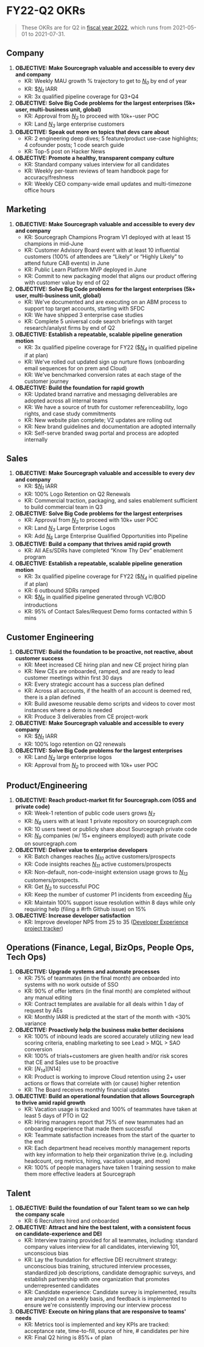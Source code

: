# FY22-Q2 OKRs

> These OKRs are for Q2 in [fiscal year 2022](../../communication/index.md#fiscal-year), which runs from 2021-05-01 to 2021-07-31.

## Company

1. **OBJECTIVE: Make Sourcegraph valuable and accessible to every dev and company**
   - KR: Weekly MAU growth % trajectory to get to [*N<sub>0</sub>*][N0] by end of year
   - KR: $[*N<sub>1</sub>*][N1] IARR
   - KR: 3x qualified pipeline coverage for Q3+Q4
1. **OBJECTIVE: Solve Big Code problems for the largest enterprises (5k+ user, multi-business unit, global)**
   - KR: Approval from [*N<sub>2</sub>*][N2] to proceed with 10k+-user POC
   - KR: Land [*N<sub>3</sub>*][N3] large enterprise customers
1. **OBJECTIVE: Speak out more on topics that devs care about**
   - KR: 2 engineering deep dives; 5 feature/product use-case highlights; 4 cofounder posts; 1 code search guide
   - KR: Top-5 post on Hacker News
1. **OBJECTIVE: Promote a healthy, transparent company culture**
   - KR: Standard company values interview for all candidates
   - KR: Weekly per-team reviews of team handbook page for accuracy/freshness
   - KR: Weekly CEO company-wide email updates and multi-timezone office hours

## Marketing

1. **OBJECTIVE: Make Sourcegraph valuable and accessible to every dev and company**
   - KR: Sourcegraph Champions Program V1 deployed with at least 15 champions in mid-June
   - KR: Customer Advisory Board event with at least 10 influential customers (100% of attendees are “Likely” or “Highly Likely” to attend future CAB events) in June
   - KR: Public Learn Platform MVP deployed in June
   - KR: Commit to new packaging model that aligns our product offering with customer value by end of Q2
1. **OBJECTIVE: Solve Big Code problems for the largest enterprises (5k+ user, multi-business unit, global)**
   - KR: We've documented and are executing on an ABM process to support top target accounts, starting with SFDC
   - KR: We have shipped 3 enterprise case studies
   - KR: Complete 5 universal code search briefings with target research/analyst firms by end of Q2
1. **OBJECTIVE: Establish a repeatable, scalable pipeline generation motion**
   - KR: 3x qualified pipeline coverage for FY22 ($[*N<sub>4</sub>*][N4] in qualified pipeline if at plan)
   - KR: We've rolled out updated sign up nurture flows (onboarding email sequences for on prem and Cloud)
   - KR: We've benchmarked conversion rates at each stage of the customer journey
1. **OBJECTIVE: Build the foundation for rapid growth**
   - KR: Updated brand narrative and messaging deliverables are adopted across all internal teams
   - KR: We have a source of truth for customer referenceability, logo rights, and case study commitments
   - KR: New website plan complete; V2 updates are rolling out
   - KR: New brand guidelines and documentation are adopted internally
   - KR: Self-serve branded swag portal and process are adopted internally

## Sales

1. **OBJECTIVE: Make Sourcegraph valuable and accessible to every dev and company**
   - KR: $[*N<sub>1</sub>*][N1] IARR
   - KR: 100% Logo Retention on Q2 Renewals
   - KR: Commercial traction, packaging, and sales enablement sufficient to build commercial team in Q3
1. **OBJECTIVE: Solve Big Code problems for the largest enterprises**
   - KR: Approval from [*N<sub>2</sub>*][N2] to proceed with 10k+ user POC
   - KR: Land [*N<sub>3</sub>*][N3] Large Enterprise Logos
   - KR: Add [*N<sub>5</sub>*][N5] Large Enterprise Qualified Opportunities into Pipeline
1. **OBJECTIVE: Build a company that thrives amid rapid growth**
   - KR: All AEs/SDRs have completed “Know Thy Dev” enablement program
1. **OBJECTIVE: Establish a repeatable, scalable pipeline generation motion**
   - KR: 3x qualified pipeline coverage for FY22 ($[*N<sub>4</sub>*][N4] in qualified pipeline if at plan)
   - KR: 6 outbound SDRs ramped
   - KR: $[*N<sub>6</sub>*][N6] in qualified pipeline generated through VC/BOD introductions
   - KR: 95% of Contact Sales/Request Demo forms contacted within 5 mins

## Customer Engineering

1. **OBJECTIVE: Build the foundation to be proactive, not reactive, about customer success**
   - KR: Meet increased CE hiring plan and new CE project hiring plan
   - KR: New CEs are onboarded, ramped, and are ready to lead customer meetings within first 30 days
   - KR: Every strategic account has a success plan defined
   - KR: Across all accounts, if the health of an account is deemed red, there is a plan defined
   - KR: Build awesome reusable demo scripts and videos to cover most instances where a demo is needed
   - KR: Produce 3 deliverables from CE project-work
1. **OBJECTIVE: Make Sourcegraph valuable and accessible to every company**
   - KR: $[*N<sub>1</sub>*][N1] IARR
   - KR: 100% logo retention on Q2 renewals
1. **OBJECTIVE: Solve Big Code problems for the largest enterprises**
   - KR: Land [*N<sub>3</sub>*][N3] large enterprise logos
   - KR: Approval from [*N<sub>2</sub>*][N2] to proceed with 10k+ user POC

## Product/Engineering

1. **OBJECTIVE: Reach product-market fit for Sourcegraph.com (OSS and private code)**
   - KR: Week-1 retention of public code users grows [*N<sub>7</sub>*][N7]
   - KR: [*N<sub>8</sub>*][N8] users with at least 1 private repository on sourcegraph.com
   - KR: 10 users tweet or publicly share about Sourcegraph private code
   - KR: [*N<sub>9</sub>*][N9] companies (w/ 15+ engineers employed) auth private code on sourcegraph.com
1. **OBJECTIVE: Deliver value to enterprise developers**
   - KR: Batch changes reaches [*N<sub>10</sub>*][N10] active customers/prospects
   - KR: Code insights reaches [*N<sub>11</sub>*][N11] active customers/prospects
   - KR: Non-default, non-code-insight extension usage grows to [*N<sub>12</sub>*][N12] customers/prospects.
   - KR: Get [*N<sub>2</sub>*][N2] to successful POC
   - KR: Keep the number of customer P1 incidents from exceeding [*N<sub>13</sub>*][N13]
   - KR: Maintain 100% support issue resolution within 8 days while only requiring help (filing a #rfh Github issue) on 15%
1. **OBJECTIVE: Increase developer satisfaction**
   - KR: Improve developer NPS from 25 to 35 ([Developer Experience project tracker](https://docs.google.com/spreadsheets/d/1XTEQGoNi6iGH_JaTMYwmHMv69wukUpt-PJ-YVySrkvM/edit#gid=0))

## Operations (Finance, Legal, BizOps, People Ops, Tech Ops)

1. **OBJECTIVE: Upgrade systems and automate processes**
   - KR: 75% of teammates (in the final month) are onboarded into systems with no work outside of SSO
   - KR: 90% of offer letters (in the final month) are completed without any manual editing
   - KR: Contract templates are available for all deals within 1 day of request by AEs
   - KR: Monthly IARR is predicted at the start of the month with <30% variance
1. **OBJECTIVE: Proactively help the business make better decisions**
   - KR: 100% of inbound leads are scored accurately utilizing new lead scoring criteria, enabling marketing to see Lead > MQL > SAO conversion
   - KR: 100% of trials+customers are given health and/or risk scores that CE and Sales use to be proactive
   - KR: [*N<sub>14</sub>*][N14]
   - KR: Product is working to improve Cloud retention using 2+ user actions or flows that correlate with (or cause) higher retention
   - KR: The Board receives monthly financial updates
1. **OBJECTIVE: Build an operational foundation that allows Sourcegraph to thrive amid rapid growth**
   - KR: Vacation usage is tracked and 100% of teammates have taken at least 5 days of PTO in Q2
   - KR: Hiring managers report that 75% of new teammates had an onboarding experience that made them successful
   - KR: Teammate satisfaction increases from the start of the quarter to the end
   - KR: Each department head receives monthly management reports with key information to help their organization thrive (e.g. including headcount, org metrics, hiring, vacation usage, and more)
   - KR: 100% of people managers have taken 1 training session to make them more effective leaders at Sourcegraph

## Talent

1. **OBJECTIVE: Build the foundation of our Talent team so we can help the company scale**
   - KR: 6 Recruiters hired and onboarded
1. **OBJECTIVE: Attract and hire the best talent, with a consistent focus on candidate-experience and DEI**
   - KR: Interview training provided for all teammates, including: standard company values interview for all candidates, interviewing 101, unconscious bias
   - KR: Lay the foundation for effective DEI recruitment strategy: unconscious bias training, structured interview processes, standardized job descriptions, candidate demographic surveys, and establish partnership with one organization that promotes underrepresented candidates
   - KR: Candidate experience: Candidate survey is implemented, results are analyzed on a weekly basis, and feedback is implemented to ensure we're consistently improving our interview process
1. **OBJECTIVE: Execute on hiring plans that are responsive to teams' needs**
   - KR: Metrics tool is implemented and key KPIs are tracked: acceptance rate, time-to-fill, source of hire, # candidates per hire
   - KR: Final Q2 hiring is 85%+ of plan

<!-- Footnotes with links to private metrics -->

[N0]: https://docs.google.com/document/d/1CTU1f1miFDhzdQOGMicK243dokePzVGiXR5TEynLyc8/edit#bookmark=id.6re87ufhmmi
[N1]: https://docs.google.com/document/d/1CTU1f1miFDhzdQOGMicK243dokePzVGiXR5TEynLyc8/edit#bookmark=id.h8qf68fhhkhv
[N2]: https://docs.google.com/document/d/1CTU1f1miFDhzdQOGMicK243dokePzVGiXR5TEynLyc8/edit#bookmark=id.li1traavdmqu
[N3]: https://docs.google.com/document/d/1CTU1f1miFDhzdQOGMicK243dokePzVGiXR5TEynLyc8/edit#bookmark=id.yn7fwiof2qvv
[N4]: https://docs.google.com/document/d/1CTU1f1miFDhzdQOGMicK243dokePzVGiXR5TEynLyc8/edit#bookmark=id.6on54y5oaelu
[N5]: https://docs.google.com/document/d/1CTU1f1miFDhzdQOGMicK243dokePzVGiXR5TEynLyc8/edit#bookmark=id.pfdzhb6x9ifw
[N6]: https://docs.google.com/document/d/1CTU1f1miFDhzdQOGMicK243dokePzVGiXR5TEynLyc8/edit#bookmark=id.uj4oshrvdb1i
[N7]: https://docs.google.com/document/d/1CTU1f1miFDhzdQOGMicK243dokePzVGiXR5TEynLyc8/edit#bookmark=id.26fy3w29kdyi
[N8]: https://docs.google.com/document/d/1CTU1f1miFDhzdQOGMicK243dokePzVGiXR5TEynLyc8/edit#bookmark=id.ij8budn5kth0
[N9]: https://docs.google.com/document/d/1CTU1f1miFDhzdQOGMicK243dokePzVGiXR5TEynLyc8/edit#bookmark=id.z1a2m3n90a6x
[N10]: https://docs.google.com/document/d/1CTU1f1miFDhzdQOGMicK243dokePzVGiXR5TEynLyc8/edit#bookmark=id.xaif46xgn9x8
[N11]: https://docs.google.com/document/d/1CTU1f1miFDhzdQOGMicK243dokePzVGiXR5TEynLyc8/edit#bookmark=id.ujc4vgt5ml3y
[N12]: https://docs.google.com/document/d/1CTU1f1miFDhzdQOGMicK243dokePzVGiXR5TEynLyc8/edit#bookmark=id.slvv727k82se
[N13]: https://docs.google.com/document/d/1CTU1f1miFDhzdQOGMicK243dokePzVGiXR5TEynLyc8/edit#bookmark=id.tb42thl76isb
